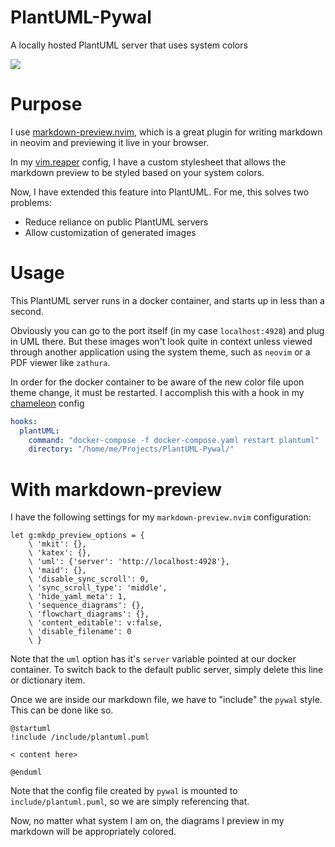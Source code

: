 # PlantUML-Pywal
A locally hosted PlantUML server that uses system colors

![](https://i.imgur.com/fYrH15L.png)

# Purpose

I use [markdown-preview.nvim](https://github.com/iamcco/markdown-preview.nvim), which is a great plugin for writing markdown in neovim and previewing it live in your browser.

In my [vim.reaper](https://github.com/GideonWolfe/vim.reaper) config, I have a custom stylesheet that allows the markdown preview to be styled based on your system colors. 

Now, I have extended this feature into PlantUML. For me, this solves two problems:

* Reduce reliance on public PlantUML servers
* Allow customization of generated images

# Usage

This PlantUML server runs in a docker container, and starts up in less than a second. 

Obviously you can go to the port itself (in my case `localhost:4928`) and plug in UML there. But these images won't look quite in context unless viewed through another application
using the system theme, such as `neovim` or a PDF viewer like `zathura`.

In order for the docker container to be aware of the new color file upon theme change, it must be restarted. I accomplish this with a hook in my [chameleon](https://github.com/GideonWolfe/Chameleon) config

```yaml
hooks:
  plantUML:
    command: "docker-compose -f docker-compose.yaml restart plantuml"
    directory: "/home/me/Projects/PlantUML-Pywal/"
```


# With markdown-preview

I have the following settings for my `markdown-preview.nvim` configuration:

```
let g:mkdp_preview_options = {
    \ 'mkit': {},
    \ 'katex': {},
    \ 'uml': {'server': 'http://localhost:4928'},
    \ 'maid': {},
    \ 'disable_sync_scroll': 0,
    \ 'sync_scroll_type': 'middle',
    \ 'hide_yaml_meta': 1,
    \ 'sequence_diagrams': {},
    \ 'flowchart_diagrams': {},
    \ 'content_editable': v:false,
    \ 'disable_filename': 0
    \ }

```

Note that the `uml` option has it's `server` variable pointed at our docker container. To switch back to the default public server, simply delete this line or dictionary item.

Once we are inside our markdown file, we have to "include" the `pywal` style. This can be done like so. 

```
@startuml
!include /include/plantuml.puml

< content here>

@enduml
```
Note that the config file created by `pywal` is mounted to `include/plantuml.puml`, so we are simply referencing that.

Now, no matter what system I am on, the diagrams I preview in my markdown will be appropriately colored.


